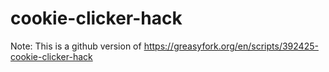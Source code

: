 # cookie-clicker-hack
Note: This is a github version of https://greasyfork.org/en/scripts/392425-cookie-clicker-hack
